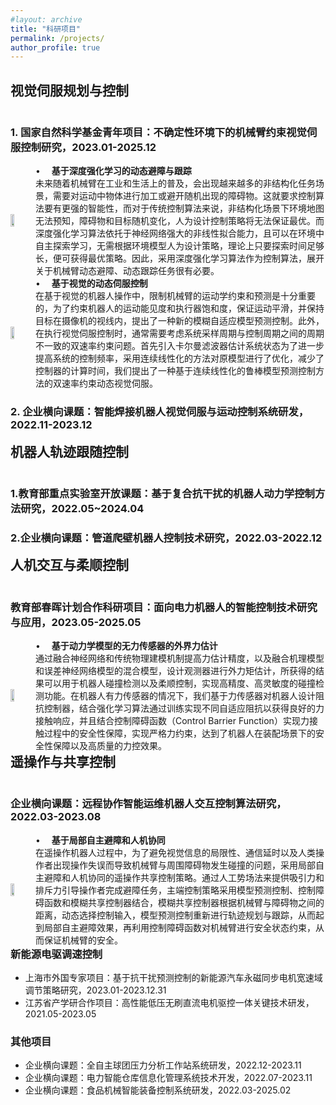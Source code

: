 ```yaml
---
#layout: archive
title: "科研项目"
permalink: /projects/
author_profile: true
---
```

<head>
  <title>并列GIF与文字</title>
  <style>
    .container {
      display: flex;
      align-items: center;
    }
    .image {
      flex: 1;
      margin-right: 20px;
    }
  </style>
</head>
<h2>视觉伺服规划与控制</h2>
<div id="item_1_1" style="float:left;">
  <h3>1. 国家自然科学基金青年项目：不确定性环境下的机械臂约束视觉伺服控制研究，2023.01-2025.12</h3>
  <body>
    <div class="container">
      <img  class="image" src="./gif/国青基强化学习动态避障.gif"style="width:30%">
      <div id="item_1_1_1">
          &#8226; &emsp;<b>基于深度强化学习的动态避障与跟踪</b><br>
          未来随着机械臂在工业和生活上的普及，会出现越来越多的非结构化任务场景，需要对运动中物体进行加工或避开随机出现的障碍物。这就要求控制算法要有更强的智能性，而对于传统控制算法来说，非结构化场景下环境地图无法预知，障碍物和目标随机变化，人为设计控制策略将无法保证最优。而深度强化学习算法依托于神经网络强大的非线性拟合能力，且可以在环境中自主探索学习，无需根据环境模型人为设计策略，理论上只要探索时间足够长，便可获得最优策略。因此，采用深度强化学习算法作为控制算法，展开关于机械臂动态避障、动态跟踪任务很有必要。
      </div>
    </div>
  </body>
  <body>
    <div class="container">
      <img  class="image" src="https://jianliangmao.github.io/_pages/gif/国青模糊自适应模型预测控制.gif"style="width:30%">
      <div id="item_1_1_2">
        &#8226; &emsp;<b>基于视觉的动态伺服控制</b><br>
        在基于视觉的机器人操作中，限制机械臂的运动学约束和预测是十分重要的，为了约束机器人的运动能见度和执行器饱和度，保证运动平滑，并保持目标在摄像机的视线内，提出了一种新的模糊自适应模型预测控制。此外，在执行视觉伺服控制时，通常需要考虑系统采样周期与控制周期之间的周期不一致的双速率约束问题。首先引入卡尔曼滤波器估计系统状态为了进一步提高系统的控制频率，采用连续线性化的方法对原模型进行了优化，减少了控制器的计算时间，我们提出了一种基于连续线性化的鲁棒模型预测控制方法的双速率约束动态视觉伺服。
      </div>
    </div>
  </body>
</div>

<div id="item_1_2" style="float:left;">
  <h3>2. 企业横向课题：智能焊接机器人视觉伺服与运动控制系统研发，2022.11-2023.12</h3>
</div>


<h2>机器人轨迹跟随控制</h2>
<div id="item_2_1" style="float:left;">
  <h3>1.教育部重点实验室开放课题：基于复合抗干扰的机器人动力学控制方法研究，2022.05~2024.04</h3>

  <h3>2.企业横向课题：管道爬壁机器人控制技术研究，2022.03-2022.12</h3>
</div>
<h2>人机交互与柔顺控制</h2>
<div id="item_3_1" style="float:left;">
<h3>教育部春晖计划合作科研项目：面向电力机器人的智能控制技术研究与应用，2023.05-2025.05</h3>
  <body>
    <div class="container">
      <img  class="image" src="./gif/主动柔顺控制.gif"style="width:30%">
      <div id="item_3_1_1">
        &#8226; &emsp;<b>基于动力学模型的无力传感器的外界力估计</b><br>
        通过融合神经网络和传统物理建模机制提高力估计精度，以及融合机理模型和误差神经网络模型的混合模型，设计观测器进行外力矩估计，所获得的结果可以用于机器人碰撞检测以及柔顺控制，实现高精度、高灵敏度的碰撞检测功能。在机器人有力传感器的情况下，我们基于力传感器对机器人设计阻抗控制器，结合强化学习算法通过训练实现不同自适应阻抗以获得良好的力接触响应，并且结合控制障碍函数（Control Barrier Function）实现力接触过程中的安全性保障，实现严格力约束，达到了机器人在装配场景下的安全性保障以及高质量的力控效果。
      </div>
    </div>
  </body>
</div>

<h2>遥操作与共享控制</h2>
<div id="item_4_1" style="float:left;">
  <h3>企业横向课题：远程协作智能运维机器人交互控制算法研究，2022.03-2023.08</h3>
    <body>
    <div class="container">
      <img  class="image" src="./gif/主动柔顺控制.gif"style="width:30%">
      <div id="item_3_1_1">
        &#8226; &emsp;<b>基于局部自主避障和人机协同</b><br>
        在遥操作机器人过程中，为了避免视觉信息的局限性、通信延时以及人类操作者出现操作失误而导致机械臂与周围障碍物发生碰撞的问题，采用局部自主避障和人机协同的遥操作共享控制策略。通过人工势场法来提供吸引力和排斥力引导操作者完成避障任务，主端控制策略采用模型预测控制、控制障碍函数和模糊共享控制器结合，模糊共享控制器根据机械臂与障碍物之间的距离，动态选择控制输入，模型预测控制重新进行轨迹规划与跟踪，从而起到局部自主避障效果，再利用控制障碍函数对机械臂进行安全状态约束，从而保证机械臂的安全。
      </div>
    </div>
  </body>
</div>


### 新能源电驱调速控制

- 上海市外国专家项目：基于抗干扰预测控制的新能源汽车永磁同步电机宽速域调节策略研究，2023.01-2023.12.31
- 江苏省产学研合作项目：高性能低压无刷直流电机驱控一体关键技术研发，2021.05-2023.05

### 其他项目

- 企业横向课题：全自主球团压力分析工作站系统研发，2022.12-2023.11
- 企业横向课题：电力智能仓库信息化管理系统技术开发，2022.07-2023.11
- 企业横向课题：食品机械智能装备控制系统研发，2022.03-2025.02

